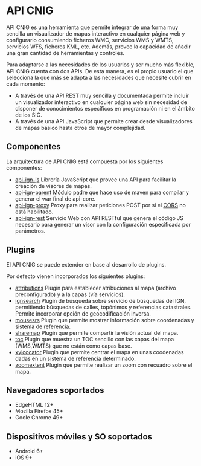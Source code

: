 # API CNIG

API CNIG es una herramienta que permite integrar de una forma muy sencilla un visualizador de mapas interactivo en cualquier página web y configurarlo consumiendo ficheros WMC, servicios WMS y WMTS, servicios WFS, ficheros KML, etc. Además, provee la capacidad de añadir una gran cantidad de herramientas y controles.

Para adaptarse a las necesidades de los usuarios y ser mucho más flexible, API CNIG cuenta con dos APIs. De esta manera, es el propio usuario el que selecciona la que más se adapta a las necesidades que necesite cubrir en cada momento:

 - A través de una API REST muy sencilla y documentada permite incluir un visualizador interactivo en cualquier página web sin necesidad de disponer de conocimientos específicos en programación ni en el ámbito de los SIG.
 - A través de una API JavaScript que permite crear desde visualizadores de mapas básico hasta otros de mayor complejidad.

## Componentes

La arquitectura de API CNIG está compuesta por los siguientes componentes:

- [api-ign-js](/api-ign-js) Librería JavaScript que provee una API para facilitar la creación de visores de mapas.
- [api-ign-parent](/api-ign-parent) Módulo padre que hace uso de maven para compilar y generar el war final de api-core.
- [api-ign-proxy](/api-ign-proxy) Proxy para realizar peticiones POST por si el [CORS](https://developer.mozilla.org/en-US/docs/Web/HTTP/Access_control_CORS) no está habilitado.
- [api-ign-rest](/api-ign-rest) Servicio Web con API RESTful que genera el código JS necesario para generar un visor con la configuración especificada por parámetros.

## Plugins

El API CNIG se puede extender en base al desarrollo de plugins.

Por defecto vienen incorporados los siguientes plugins:

- [attributions](/api-ign-js/src/plugins/attributions/README.md) Plugin para establecer atribuciones al mapa (archivo preconfigurado) y a la capas (vía servicios).
- [ignsearch](/api-ign-js/src/plugins/ignsearch/README.md) Plugin de búsqueda sobre servicio de búsquedas del IGN, permitiendo búsquedas de calles, topónimos y referencias catastrales. Permite incorporar opción de geocodificación inversa.
- [mousesrs](/api-ign-js/src/plugins/mousesrs/README.md) Plugin que permite mostrar información sobre coordenadas y sistema de referencia.
- [sharemap](/api-ign-js/src/plugins/sharemap/README.md) Plugin que permite compartir la visión actual del mapa.
- [toc](/api-ign-js/src/plugins/toc/README.md) Plugin que muestra un TOC sencillo con las capas del mapa (WMS,WMTS) que no están como capas base.
- [xylcocator](/api-ign-js/src/plugins/xylocator/README.md) Plugin que permite centrar el mapa en unas coodenadas dadas en un sistema de referencia determinado.
- [zoomextent](/api-ign-js/src/plugins/zoomextent/README.md) Plugin que permite realizar un zoom con recuadro sobre el mapa.


## Navegadores soportados

- EdgeHTML 12+
- Mozilla Firefox 45+
- Goole Chrome 49+

## Dispositivos móviles y SO soportados

- Android 6+
- iOS 9+
